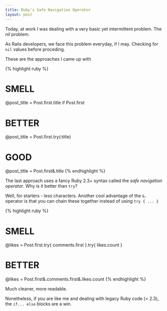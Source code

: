 ```yaml
---
title: Ruby's Safe Navigation Operator
layout: post
---
```


Today, at work I was dealing with a very basic yet intermittent problem. The *nil* problem.<br />

As Rails developers, we face this problem everyday, if I may. Checking for `nil` values before proceding.<br />

These are the approaches I came up with

{% highlight ruby %}
# SMELL
@post_title = Post.first.title if Post.first

# BETTER
@post_title = Post.first.try(:title)

# GOOD
@post_title = Post.first&.title 
{% endhighlight %}

The last approach uses a fancy Ruby 2.3+ syntax called the *safe navigation operator*. Why is it better than `try`? <br />

Well, for starters - less characters. Another cool advantage of the `&.` operator is that you can chain these together instead of using
`try { ... }`

{% highlight ruby %}
# SMELL
@likes = Post.first.try{ comments.first }.try{ likes.count }

# BETTER
@likes = Post.first&.comments.first&.likes.count
{% endhighlight %}

Much cleaner, more readable.<br />

Nonetheless, if you are like me and dealing with legacy Ruby code (< 2.3), the `if... else` blocks are a win. 


